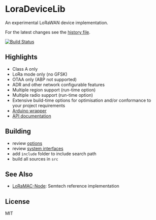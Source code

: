 LoraDeviceLib
=============

An experimental LoRaWAN device implementation.

For the latest changes see the [history file](history.md).

[![Build Status](https://travis-ci.org/cjhdev/lora_device_lib.svg?branch=master)](https://travis-ci.org/cjhdev/lora_device_lib)

## Highlights

- Class A only
- LoRa mode only (no GFSK)
- OTAA only (ABP not supported)
- ADR and other network configurable features
- Multiple region support (run-time option)
- Multiple radio support (run-time option)
- Extensive build-time options for optimisation and/or conformance to your project requirements
- [Arduino wrapper](bindings/arduino/output/arduino_ldl)
- [API documentation](https://cjhdev.github.io/lora_device_lib_api/)

## Building

- review [options](https://cjhdev.github.io/lora_device_lib_api/group__ldl__optional.html)
- review [system interfaces](https://cjhdev.github.io/lora_device_lib_api/group__ldl__system.html)
- add `include` folder to include search path
- build all sources in `src`

## See Also

- [LoRaMAC-Node](https://github.com/Lora-net/LoRaMac-node): Semtech reference implementation

## License

MIT
